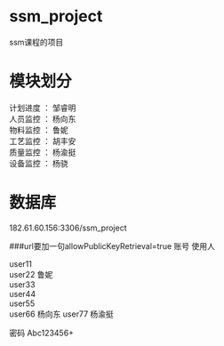 
# ssm_project
ssm课程的项目

# 模块划分
计划进度 ： 邹睿明  
人员监控 ： 杨向东  
物料监控 ： 鲁妮  
工艺监控 ： 胡丰安  
质量监控 ： 杨渝挺  
设备监控 ： 杨骁  


# 数据库
182.61.60.156:3306/ssm_project

###url要加一句allowPublicKeyRetrieval=true
账号        使用人

user11      
user22      鲁妮    
user33      
user44      
user55      
user66      杨向东
user77      杨渝挺

密码
Abc123456+
